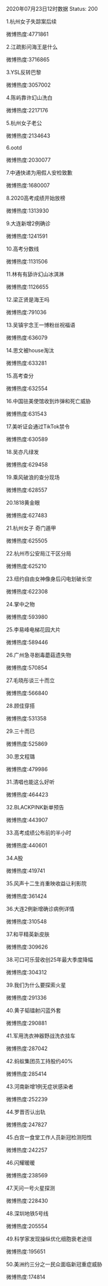 2020年07月23日12时数据
Status: 200

1.杭州女子失踪案后续

微博热度:4771861

2.江疏影问海王是什么

微博热度:3716865

3.YSL反转巴黎

微博热度:3057002

4.陈屿靠许幻山洗白

微博热度:2217176

5.杭州女子老公

微博热度:2134643

6.ootd

微博热度:2030077

7.中通快递为用假人安检致歉

微博热度:1680007

8.2020高考成绩开始放榜

微博热度:1313930

9.大连新增2例确诊

微博热度:1241591

10.高考分数线

微博热度:1131506

11.林有有舔许幻山冰淇淋

微博热度:1126655

12.梁正贤是海王吗

微博热度:791036

13.吴镇宇念王一博粉丝祝福语

微博热度:636079

14.思文被house淘汰

微博热度:633281

15.高考查分

微博热度:632554

16.中国驻美使馆收到炸弹和死亡威胁

微博热度:631543

17.美听证会通过TikTok禁令

微博热度:630589

18.吴亦凡绿发

微博热度:629458

19.乘风破浪的查分现场

微博热度:628557

20.1818黄金眼

微博热度:627483

21.杭州女子 奇门遁甲

微博热度:625505

22.杭州市公安局江干区分局

微博热度:625210

23.纽约自由女神像身后闪电划破长空

微博热度:622308

24.掌中之物

微博热度:593980

25.李易峰电梯花园大片

微博热度:589446

26.广州急寻剧毒蘑菇遗失物

微博热度:570854

27.毛晓彤谈三十而立

微博热度:566840

28.顾佳穿搭

微博热度:531358

29.三十而已

微博热度:525869

30.思文程璐

微博热度:479986

31.清唱也能这么好听

微博热度:464423

32.BLACKPINK新单预告

微博热度:443907

33.高考成绩公布前的半小时

微博热度:440601

34.A股

微博热度:419741

35.风声十二生肖重映收益让利影院

微博热度:361424

36.大连2例新增确诊病例详情

微博热度:310548

37.和平精英新皮肤

微博热度:309626

38.可口可乐营收创25年最大季度降幅

微博热度:304312

39.我们为什么要探索火星

微博热度:291336

40.黄子韬镭射闪蓝外套

微博热度:290881

41.军用洗衣神器野战洗衣挂车

微博热度:287042

42.蚂蚁集团员工持股约40%

微博热度:285414

43.河南新增1例无症状感染者

微博热度:252239

44.罗晋否认出轨

微博热度:247827

45.白宫一食堂工作人员新冠检测阳性

微博热度:242257

46.闪耀暖暖

微博热度:238569

47.天问一号火星探测

微博热度:228430

48.深圳地铁5号线

微博热度:205554

49.科学家发现操纵优化细胞衰老途径

微博热度:195651

50.美洲约三分之一民众面临新冠重症威胁

微博热度:174814

